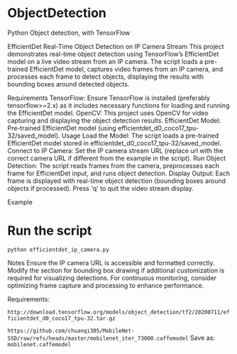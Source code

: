 # ObjectDetection
Python Object detection, with TensorFlow

EfficientDet Real-Time Object Detection on IP Camera Stream
This project demonstrates real-time object detection using TensorFlow’s EfficientDet model on a live video stream from an IP camera. The script loads a pre-trained EfficientDet model, captures video frames from an IP camera, and processes each frame to detect objects, displaying the results with bounding boxes around detected objects.

Requirements
TensorFlow: Ensure TensorFlow is installed (preferably tensorflow>=2.x) as it includes necessary functions for loading and running the EfficientDet model.
OpenCV: This project uses OpenCV for video capturing and displaying the object detection results.
EfficientDet Model: Pre-trained EfficientDet model (using efficientdet_d0_coco17_tpu-32/saved_model).
Usage
Load the Model: The script loads a pre-trained EfficientDet model stored in efficientdet_d0_coco17_tpu-32/saved_model.
Connect to IP Camera: Set the IP camera stream URL (replace url with the correct camera URL if different from the example in the script).
Run Object Detection: The script reads frames from the camera, preprocesses each frame for EfficientDet input, and runs object detection.
Display Output: Each frame is displayed with real-time object detection (bounding boxes around objects if processed).
Press 'q' to quit the video stream display.

Example

# Run the script
```python efficientdet_ip_camera.py```

Notes
Ensure the IP camera URL is accessible and formatted correctly.
Modify the section for bounding box drawing if additional customization is required for visualizing detections.
For continuous monitoring, consider optimizing frame capture and processing to enhance performance.

Requirements:

```http://download.tensorflow.org/models/object_detection/tf2/20200711/efficientdet_d0_coco17_tpu-32.tar.gz```

```https://github.com/chuanqi305/MobileNet-SSD/raw/refs/heads/master/mobilenet_iter_73000.caffemodel```
Save as:
```mobilenet.caffemodel```

